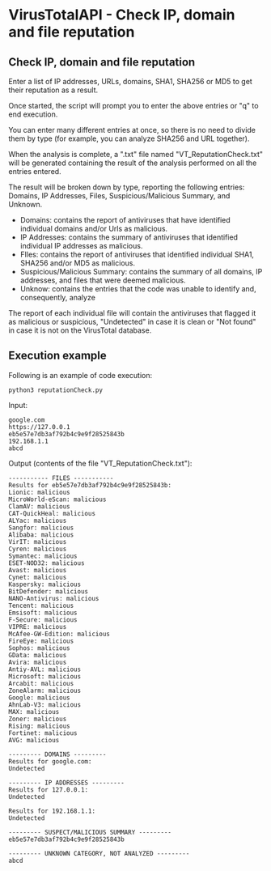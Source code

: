 # VirusTotalAPI - Check IP, domain and file reputation

## Check IP, domain and file reputation

Enter a list of IP addresses, URLs, domains, SHA1, SHA256 or MD5 to get their reputation as a result.

Once started, the script will prompt you to enter the above entries or "q" to end execution.

You can enter many different entries at once, so there is no need to divide them by type (for example, you can analyze SHA256 and URL together). 

When the analysis is complete, a ".txt" file named "VT_ReputationCheck.txt" will be generated containing the result of the analysis performed on all the entries entered.

The result will be broken down by type, reporting the following entries: Domains, IP Addresses, Files, Suspicious/Malicious Summary, and Unknown.

- Domains: contains the report of antiviruses that have identified individual domains and/or Urls as malicious.
- IP Addresses: contains the summary of antiviruses that identified individual IP addresses as malicious.
- FIles: contains the report of antiviruses that identified individual SHA1, SHA256 and/or MD5 as malicious.
- Suspicious/Malicious Summary: contains the summary of all domains, IP addresses, and files that were deemed malicious.
- Unknow: contains the entries that the code was unable to identify and, consequently, analyze

The report of each individual file will contain the antiviruses that flagged it as malicious or suspicious, "Undetected" in case it is clean or "Not found" in case it is not on the VirusTotal database.

## Execution example

Following is an example of code execution:

`python3 reputationCheck.py`

Input:

```
google.com
https://127.0.0.1
eb5e57e7db3af792b4c9e9f28525843b
192.168.1.1
abcd
```

Output (contents of the file "VT_ReputationCheck.txt"):

```
----------- FILES -----------
Results for eb5e57e7db3af792b4c9e9f28525843b: 
Lionic: malicious
MicroWorld-eScan: malicious
ClamAV: malicious
CAT-QuickHeal: malicious
ALYac: malicious
Sangfor: malicious
Alibaba: malicious
VirIT: malicious
Cyren: malicious
Symantec: malicious
ESET-NOD32: malicious
Avast: malicious
Cynet: malicious
Kaspersky: malicious
BitDefender: malicious
NANO-Antivirus: malicious
Tencent: malicious
Emsisoft: malicious
F-Secure: malicious
VIPRE: malicious
McAfee-GW-Edition: malicious
FireEye: malicious
Sophos: malicious
GData: malicious
Avira: malicious
Antiy-AVL: malicious
Microsoft: malicious
Arcabit: malicious
ZoneAlarm: malicious
Google: malicious
AhnLab-V3: malicious
MAX: malicious
Zoner: malicious
Rising: malicious
Fortinet: malicious
AVG: malicious

--------- DOMAINS ---------
Results for google.com: 
Undetected

--------- IP ADDRESSES ---------
Results for 127.0.0.1: 
Undetected

Results for 192.168.1.1: 
Undetected

--------- SUSPECT/MALICIOUS SUMMARY ---------
eb5e57e7db3af792b4c9e9f28525843b

--------- UNKNOWN CATEGORY, NOT ANALYZED ---------
abcd
```














